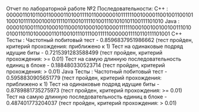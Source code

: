 Отчет по лабораторной работе №2
Последовательности:
C++ : 00000110101100110000110100111101100000010111111001000011001001100101100010111100010010111101100101111010011101010101100111101010
Java : 00001010011100100010110001010001001000011111100010010010010011101001001101101000001101100101110111001111100000011110110111101001
C++ Тесты :
Частотный побитовый тест - 0.8596837951986662 (тест пройден, критерий прохождения: приближено к 1)
Тест на одинаковые подряд идущие биты - 0.7215391283588499 (тест пройден, критерий прохождения: >= 0.01)
Тест на самую длинную последовательность единиц в блоке - 0.188480330523714 (тест пройден, критерий прохождения: > 0.01)
Java Тесты :
Частотный побитовый тест - 0.5958830905651779 (тест пройден, критерий прохождения: приближено к 1)
Тест на одинаковые подряд идущие биты - 0.8789881735275973 (тест пройден, критерий прохождения: >= 0.01)
Тест на самую длинную последовательность единиц в блоке - 0.487401773204037 (тест пройден, критерий прохождения: > 0.01)
